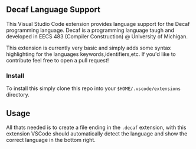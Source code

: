## Decaf Language Support

This Visual Studio Code extension provides language support for the Decaf programming language. Decaf is a programming language taugh and developed in EECS 483 (Compiler Construction) @ University of Michigan.

This extension is currently very basic and simply adds some syntax highlighting for the languages keywords,identifiers,etc. If you'd like to contribute feel free to open a pull request!

### Install

To install this simply clone this repo into your `$HOME/.vscode/extensions` directory.

## Usage

All thats needed is to create a file ending in the `.decaf` extension, with this extension VSCode should automatically detect the language and show the correct language in the bottom right.